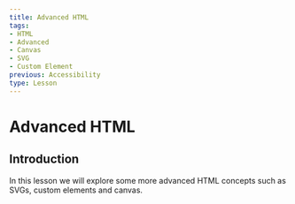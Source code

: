 ```yaml
---
title: Advanced HTML
tags:
- HTML
- Advanced
- Canvas
- SVG
- Custom Element
previous: Accessibility
type: Lesson
---
```


# Advanced HTML

## Introduction

In this lesson we will explore some more advanced HTML concepts such as SVGs, custom elements and canvas.